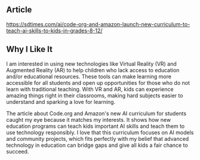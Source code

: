 ## Article

https://sdtimes.com/ai/code-org-and-amazon-launch-new-curriculum-to-teach-ai-skills-to-kids-in-grades-8-12/

## Why I Like It

I am interested in using new technologies like Virtual Reality (VR) and Augmented Reality (AR) to help children who lack access to education and/or educational resources. These tools can make learning more accessible for all students and open up opportunities for those who do not learn with traditional teaching. With VR and AR, kids can experience amazing things right in their classrooms, making hard subjects easier to understand and sparking a love for learning.

The article about Code.org and Amazon's new AI curriculum for students caught my eye because it matches my interests. It shows how new education programs can teach kids important AI skills and teach them to use technology responsibly. I love that this curriculum focuses on AI models and community projects, which fits perfectly with my belief that advanced technology in education can bridge gaps and give all kids a fair chance to succeed.
